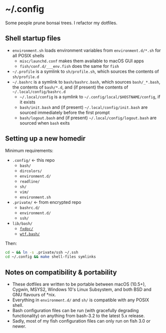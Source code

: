 # ~/.config

Some people prune bonsai trees. I refactor my dotfiles.

## Shell startup files

* `environment.sh` loads environment variables from `environment.d/*.sh` 
  for all POSIX shells
    * `misc/launchd.conf` makes them available to macOS GUI apps
    * `fish/conf.d/___env.fish` does the same for `fish`
* `~/.profile` is a symlink to `sh/profile.sh`, which sources the contents of 
  `sh/profile.d`
* `~/.bashrc` is a symlink to `bash/bashrc.bash`, which sources `bash/_*.bash`,
  the contents of `bash/*.d`, and (if present) the contents of
  `~/.local/config/bashrc.d`
    * `~/.local/config` is a symlink to `~/.config/local/$HOSTNAME/config`,
      if it exists
    * `bash/init.bash` and (if present) `~/.local/config/init.bash` are 
      sourced immediately before the first prompt
    * `bash/logout.bash` and (if present) `~/.local/config/logout.bash` are 
      sourced when `bash` exits

## Setting up a new homedir

Minimum requirements:

- `.config/` ← this repo
    - `bash/`
    - `dircolors/`
    - `environment.d/`
    - `readline/`
    - `sh/`
    - `vim/`
    - `environment.sh`
- `.private/` ← from encrypted repo
    - `bashrc.d/`
    - `environment.d/`
    - `ssh/`
- `lib/bash/`
    - [`fxdoc/`](https://github.com/zgracem/fxdoc)
    - [`wtf.bash/`](https://github.com/zgracem/wtf.bash)

Then:

```bash
cd ~ && ln -s .private/ssh ~/.ssh
cd ~/.config && make shell-files symlinks
```

## Notes on compatibility & portability

* These dotfiles are written to be portable between macOS (10.5+), Cygwin, 
  MSYS2, Windows 10's Linux Subsystem, and both BSD and GNU flavours of \*nix.
* Everything in `environment.d/` and `sh/` is compatible with any POSIX shell. 
* Bash configuration files can be run (with gracefully degrading functionality)
  on anything from bash-3.2 to the latest 5.x release. 
* Sadly, most of my fish configuration files can only run on fish 3.0 or newer.
